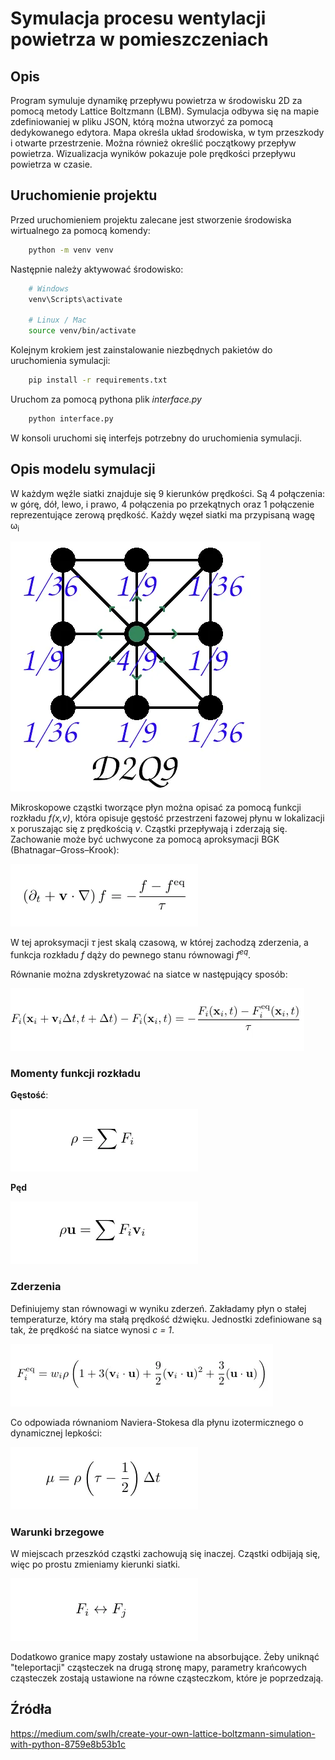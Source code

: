 # Symulacja procesu wentylacji powietrza w pomieszczeniach

## Opis
Program symuluje dynamikę przepływu powietrza w środowisku 2D za pomocą metody Lattice Boltzmann (LBM). Symulacja odbywa się na mapie zdefiniowaniej w pliku JSON, którą można utworzyć za pomocą dedykowanego edytora. Mapa określa układ środowiska, w tym przeszkody i otwarte przestrzenie. Można również określić początkowy przepływ powietrza. Wizualizacja wyników pokazuje pole prędkości przepływu powietrza w czasie.

## Uruchomienie projektu

Przed uruchomieniem projektu zalecane jest stworzenie środowiska wirtualnego za pomocą komendy:
```bash
    python -m venv venv
```
Następnie należy aktywować środowisko:
```bash
    # Windows
    venv\Scripts\activate

    # Linux / Mac
    source venv/bin/activate
```
Kolejnym krokiem jest zainstalowanie niezbędnych pakietów do uruchomienia symulacji:
```bash
    pip install -r requirements.txt
```
Uruchom za pomocą pythona plik _interface.py_
```bash
    python interface.py
```
W konsoli uruchomi się interfejs potrzebny do uruchomienia symulacji.

## Opis modelu symulacji

W każdym węźle siatki znajduje się 9 kierunków prędkości. Są 4 połączenia: w górę, dół, lewo, i prawo, 4 połączenia po przekątnych oraz 1 połączenie reprezentujące zerową prędkość. Każdy węzeł siatki ma przypisaną wagę ω<sub>i</sub>

![Lattices](img/lattices.webp)

Mikroskopowe cząstki tworzące płyn można opisać za pomocą funkcji rozkładu _f(x,v)_, która opisuje gęstość przestrzeni fazowej płynu w lokalizacji x poruszając się z prędkością _v_.
Cząstki przepływają i zderzają się. Zachowanie może być uchwycone za pomocą aproksymacji BGK (Bhatnagar–Gross–Krook):

![Formula](img/formula.webp)

W tej aproksymacji _τ_ jest skalą czasową, w której zachodzą zderzenia, a funkcja rozkładu _f_ dąży do pewnego stanu równowagi _f<sup>eq</sup>_.

Równanie można zdyskretyzować na siatce w następujący sposób:

![Discrete fromula](img/discrete_formula.webp)

### Momenty funkcji rozkładu
__Gęstość__:

![Moment](img/moment.webp)

__Pęd__

![Momentum](img/momentum.webp)

### Zderzenia

Definiujemy stan równowagi w wyniku zderzeń. Zakładamy płyn o stałej temperaturze, który ma stałą prędkość dźwięku. Jednostki zdefiniowane są tak, że prędkość na siatce wynosi _c = 1_.

![Equilibrum](img/equilibrium.webp)

Co odpowiada równaniom Naviera-Stokesa dla płynu izotermicznego o dynamicznej lepkości:

![Navier-Stokes](img/navier-stokes.webp)

### Warunki brzegowe
W miejscach przeszkód cząstki zachowują się inaczej. Cząstki odbijają się, więc po prostu zmieniamy kierunki siatki.

![Navier-Stokes](img/fifj.webp)

Dodatkowo granice mapy zostały ustawione na absorbujące. Żeby uniknąć "teleportacji" cząsteczek na drugą stronę mapy, parametry krańcowych cząsteczek zostają ustawione na równe cząsteczkom, które je poprzedzają.


## Źródła
https://medium.com/swlh/create-your-own-lattice-boltzmann-simulation-with-python-8759e8b53b1c